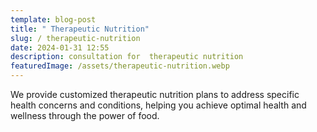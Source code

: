 ```yaml
---
template: blog-post
title: " Therapeutic Nutrition"
slug: / therapeutic-nutrition
date: 2024-01-31 12:55
description: consultation for  therapeutic nutrition
featuredImage: /assets/therapeutic-nutrition.webp
---
```

We provide customized therapeutic nutrition plans to address specific health concerns and conditions, helping you achieve optimal health and wellness through the power of food.